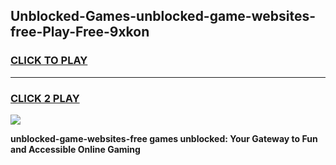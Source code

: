 
## Unblocked-Games-unblocked-game-websites-free-Play-Free-9xkon
<h3>
<a href="https://premium76.site?title=unblocked-game-websites-free&ref=18A1">CLICK TO PLAY</a></h3>
<hr>

<h3>
<a href="https://premium76.site?title=unblocked-game-websites-free&ref=18A1">CLICK 2 PLAY</a>
  
</h3>

<a href="https://premium76.site?title=unblocked-game-websites-free&ref=18A1"><img src="https://clearcache.store/games.png"></a>


**unblocked-game-websites-free games unblocked: Your Gateway to Fun and Accessible Online Gaming**
